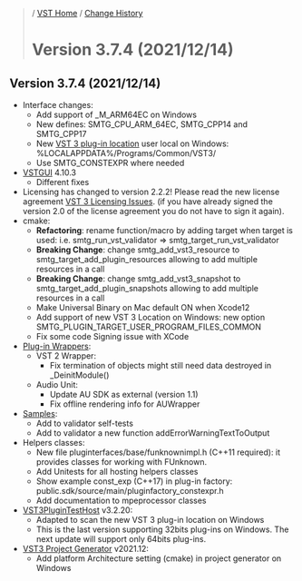 >/ [VST Home](../) / [Change History](./Index.md)
>
># Version 3.7.4 (2021/12/14)

## Version 3.7.4 (2021/12/14)

- Interface changes:
  - Add support of _M_ARM64EC on Windows
  - New defines: SMTG_CPU_ARM_64EC, SMTG_CPP14 and SMTG_CPP17
  - New [VST 3 plug-in location](../Technical+Documentation/Locations+Format/Plugin+Locations.md) user local on Windows: %LOCALAPPDATA%/Programs/Common/VST3/
  - Use SMTG_CONSTEXPR where needed
- [VSTGUI](../What+is+the+VST+3+SDK/VSTGUI.md) 4.10.3
  - Different fixes
- Licensing has changed to version 2.2.2! Please read the new license agreement [VST 3 Licensing Issues](../VST+3+Licensing/Index.md). (if you have already signed the version 2.0 of the license agreement you do not have to sign it again).
- cmake:
  - **Refactoring**: rename function/macro by adding target when target is used: i.e. smtg_run_vst_validator => smtg_target_run_vst_validator
  - **Breaking Change**: change smtg_add_vst3_resource to smtg_target_add_plugin_resources allowing to add multiple resources in a call
  - **Breaking Change**: change smtg_add_vst3_snapshot to smtg_target_add_plugin_snapshots allowing to add multiple resources in a call
  - Make Universal Binary on Mac default ON when Xcode12
  - Add support of new VST 3 Location on Windows: new option SMTG_PLUGIN_TARGET_USER_PROGRAM_FILES_COMMON
  - Fix some code Signing issue with XCode
- [Plug-in Wrappers](../What+is+the+VST+3+SDK/Wrappers/Index.md):
  - VST 2 Wrapper:
    - Fix termination of objects might still need data destroyed in _DeinitModule()
  - Audio Unit:
    - Update AU SDK as external (version 1.1)
    - Fix offline rendering info for AUWrapper
- [Samples](../What+is+the+VST+3+SDK/Plug-in+Examples.md):
  - Add to validator self-tests
  - Add to validator a new function addErrorWarningTextToOutput
- Helpers classes:
  - New file pluginterfaces/base/funknownimpl.h (C++11 required): it provides classes for working with FUnknown.
  - Add Unitests for all hosting helpers classes
  - Show example const_exp (C++17) in plug-in factory: public.sdk/source/main/pluginfactory_constexpr.h
  - Add documentation to mpeprocessor classes
- [VST3PluginTestHost](../What+is+the+VST+3+SDK/Plug-in+Test+Host.md) v3.2.20:
  - Adapted to scan the new VST 3 plug-in location on Windows
  - This is the last version supporting 32bits plug-ins on Windows. The next update will support only 64bits plug-ins.
- [VST3 Project Generator](../What+is+the+VST+3+SDK/Project+Generator.md) v2021.12:
  - Add platform Architecture setting (cmake) in project generator on Windows
